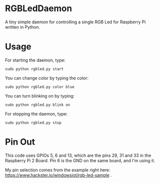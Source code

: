 # RGBLedDaemon
A tiny simple daemon for controlling a single RGB Led for Raspberry Pi written in Python.

# Usage

For starting the daemon, type:

    sudo python rgbled.py start
    
You can change color by typing the color:

    sudo python rgbled.py color blue
    
You can turn blinking on by typing:

    sudo python rgbled.py blink on

For stopping the daemon, type:

    sudo python rgbled.py stop

# Pin Out

This code uses GPIOs 5, 6 and 13, which are the pins 29, 31 and 33 in the Raspberry Pi 2 Board. Pin 6 is the GND on the same board, and I'm using it.

My pin selection comes from the example right here: https://www.hackster.io/windowsiot/rgb-led-sample .
